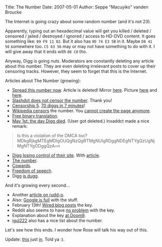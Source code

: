 Title: The Number
Date: 2007-05-01
Author: Seppe "Macuyiko" vanden Broucke

The Internet is going crazy about some random number (and it's not 23).Apparently, typing out an hexadecimal value will get you killed / deleted / censored / jailed / destroyed / ignored / access to HD-DVD content. It goes something like: `09 F9 11 02`. But it also has `9D 74 E3 5B` in it. Maybe `D8 41 56` somewhere too. `C5 63 56` may or may not have something to do with it. I will give away that it ends with `88 C0` tho.Anyway, Digg is going nuts. Moderators are constantly deleting any article about this number. They are even deleting irrelevant posts to cover up their censoring tracks. However, they seem to forget that this is the Internet.  
Articles about The Number (growing):  - [Spread this number now](http://digg.com/linux_unix/Spread_this_number_Now). Article is deleted! Mirror [here](http://www.cjmillisock.com/extras/digg/SpreadThisStory/Spread_This_Number_Again.htm). Picture [here](http://img485.imageshack.us/img485/8997/diggspreadthisnumberagaxd5.png) and [here](http://img485.imageshack.us/img485/1324/madnesszf3cptzappu9.png).  - [Slashdot does not censor the number](http://digg.com/tech_news/SLASHDOT_does_not_censor_the_PLEASE_DON_T_POST_IN_COMMENTS). Thank you!- [Censorship 5](http://digg.com/tech_news/Digg_Censorship_5). [70 diggs in 7 minutes](http://img485.imageshack.us/img485/1185/diggrecordqh7.jpg)!- [Wikipedia censors](http://digg.com/tech_news/Wikipedia_censors_a_number) the number. You [cannot create the page anymore](http://en.wikipedia.org/w/index.php?title=09_F9_11_02_9D_74_E3_5B_D8_41_56_C5_63_56_88_C0&action=edit).- [Free binary translation](http://digg.com/software/free_binary_translation).- [May 1st: the day Digg died](http://digg.com/tech_news/May_1st_The_Day_Digg_Died_2). (User got deleted.) lnxaddct made a nice remark:  > Is this a violation of the DMCA too?  > MDkgRjkgMTEgMDIgOUQgNzQgRTMgNUIgRDggNDEgNTYgQzUgNjMgNTYgODggQzA=n  - [Digg losing control of their site](http://digg.com/tech_news/Digg_losing_control_of_their_site). With [article](http://weblog.infoworld.com/railsback/archives/2007/05/digg_losing_con.html).- [The number](http://digg.com/offbeat_news/9_F9_11_02_9D_74_E3_5B_D8_41_56_C5_63_56_88_C0_2).- [Cowards](http://digg.com/political_opinion/You_cowards_No_Number_should_make_you_betray_your_own_community).- [Freedom of speech](http://digg.com/offbeat_news/For_the_love_of_freedom_of_speech).- Digg [is dugg](http://digg.com/tech_news/Is_DIGG_going_to_be_DUGG).  And it's growing every second...
- Another [article on rudd-o](http://rudd-o.com/archives/2007/04/30/spread-this-number/).  - Also: [Google is full](http://www.google.be/search?hl=en&safe=off&client=firefox-a&rls=org.mozilla%3Aen-US%3Aofficial&hs=i9c&q=09+F9+11+02+9D+74+E3+5B+D8+41+56+C5+63+56+88+C0+what&btnG=Search) with the stuff.  - February 13th! [Wired blog posts](http://blog.wired.com/gadgets/2007/02/the_new_hddvdbl.html) the key.  - Reddit also seems to have [no problem](http://programming.reddit.com/info/1mb4f/comments) with the key.  - Explanation about the key [at Doom9](http://forum.doom9.org/showthread.php?s=d9da68c11a88904641ba24b96ff95a12&p=953036#post953036).  - [igul222](http://igul222.com/the-number/) also has a nice list about the number.  
Let's see how this ends. I wonder how Rose will talk his way out of this.   
Update: [this](http://digg.com/tech_news/DIGG_What_s_Happening_with_HD_DVD_Stories) just [in](http://blog.digg.com/?p=73). Told ya :).